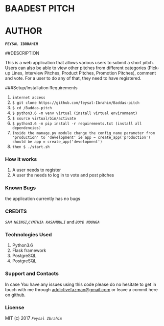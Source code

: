 # BAADEST PITCH
# AUTHOR
**`FEYSAL IBRRAHIM`**

##DESCRIPTION

This is a web application that allows various users to submit a short pitch. Users can also be able to view other pitches from different categories (Pick-up Lines, Interview Pitches, Product Pitches, Promotion Pitches), comment and vote. For a user to do any of that, they need to have registered.


###Setup/Installation Requirements
1. `internet access`
2. `$ git clone https://github.com/feysal-Ibrahim/Baddas-pitch`
3.  `$ cd /Baddas-pitch`
4.  `$ python3.6 -m venv virtual (install virtual environment)`
5. `$ source virtual/bin/activate`
6. `$ python3.6 -m pip install -r requirements.txt (install all dependencies)`
7.  `Inside the manage.py module change the config_name parameter from 'production' to 'development' ie app = create_app('production') should be app = create_app('development')`
8. `then $ ./start.sh`



### How it works
1. A user needs to register
2. A user the needs to log in to vote and post pitches




### Known Bugs
the application currently has no bugs

### CREDITS

_`SAM NGINGI`_,_`CYNTHIA KASAMBULI`_ and _`BOYD NDONGA`_



### Technologies Used
1. Python3.6
2. Flask framework
3. PostgreSQL
4. PostgreSQL



### Support and Contacts
In case You have any issues using this code please do no hesitate to get in touch with me through addictivefazman@gmail.com or leave a commit here on github.



### License
MIT (c) 2017 _`Feysal Ibrahim`_